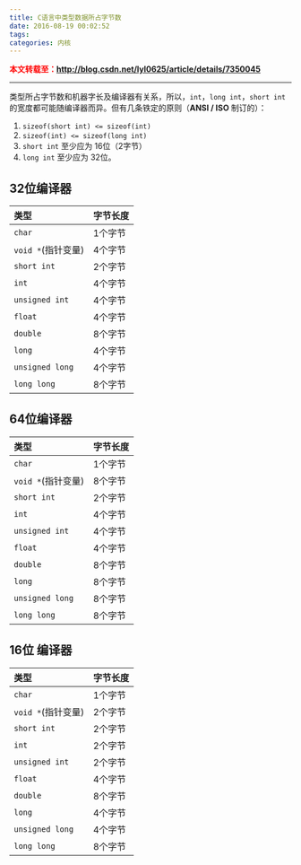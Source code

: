 ```yaml
---
title: C语言中类型数据所占字节数
date: 2016-08-19 00:02:52
tags:
categories: 内核
---
```

<font color="red"> **本文转载至：http://blog.csdn.net/lyl0625/article/details/7350045** </font>

------

类型所占字节数和机器字长及编译器有关系，所以，`int`，`long int`，`short int`的宽度都可能随编译器而异。但有几条铁定的原则（**ANSI / ISO** 制订的）：

1. `sizeof(short int) <= sizeof(int)`
2. `sizeof(int) <= sizeof(long int)`
3. `short int` 至少应为 16位（2字节）
4. `long int` 至少应为 32位。

## 32位编译器

| 类型               | 字节长度 |
|:------------------|---------|
|`char`             | 1个字节  |
|`void *`(指针变量)  | 4个字节  |
|`short int`        | 2个字节  |
|`int`              | 4个字节  |
|`unsigned int`     | 4个字节  |
|`float`            | 4个字节  |
|`double`           | 8个字节  |
|`long`             | 4个字节  |
|`unsigned long`    | 4个字节  |
|`long long`        | 8个字节  |

<!-- more -->

## 64位编译器

| 类型               | 字节长度 |
|:------------------|---------|
|`char`             | 1个字节  |
|`void *`(指针变量)  | 8个字节  |
|`short int`        | 2个字节  |
|`int`              | 4个字节  |
|`unsigned int`     | 4个字节  |
|`float`            | 4个字节  |
|`double`           | 8个字节  |
|`long`             | 8个字节  |
|`unsigned long`    | 8个字节  |
|`long long`        | 8个字节  |

## 16位 编译器

| 类型               | 字节长度 |
|:------------------|---------|
|`char`             | 1个字节  |
|`void *`(指针变量)  | 2个字节  |
|`short int`        | 2个字节  |
|`int`              | 2个字节  |
|`unsigned int`     | 2个字节  |
|`float`            | 4个字节  |
|`double`           | 8个字节  |
|`long`             | 4个字节  |
|`unsigned long`    | 4个字节  |
|`long long`        | 8个字节  |

